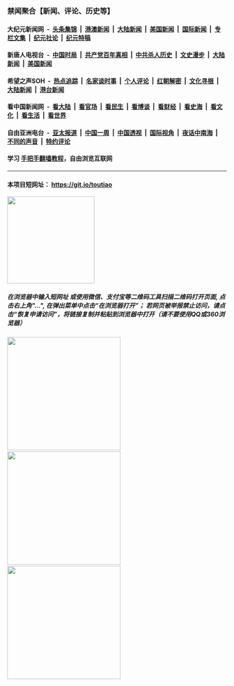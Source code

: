 ### 禁闻聚合【新闻、评论、历史等】

#### 大纪元新闻网 &nbsp;-&nbsp; [头条集锦](indexes/E头条集锦.md?t=02270231) &nbsp;|&nbsp; [港澳新闻](indexes/E港澳新闻.md?t=02270231)  &nbsp;|&nbsp; [大陆新闻](indexes/E大陆新闻.md?t=02270231) &nbsp;|&nbsp; [美国新闻](indexes/E美国新闻.md?t=02270231) &nbsp;|&nbsp; [国际新闻](indexes/E国际新闻.md?t=02270231) &nbsp;|&nbsp; [专栏文集](indexes/E专栏文集.md?t=02270231) &nbsp;|&nbsp; [纪元社论](indexes/E纪元社论.md?t=02270231) &nbsp;|&nbsp; [纪元特稿](indexes/E纪元特稿.md?t=02270231) 

#### 新唐人电视台 &nbsp;-&nbsp; [中国时局](indexes/N中国时局.md?t=02270231) &nbsp;|&nbsp; [共产党百年真相](indexes/N共产党百年真相.md?t=02270231) &nbsp;|&nbsp; [中共杀人历史](indexes/N中共杀人历史.md?t=02270231) &nbsp;|&nbsp; [文史漫步](indexes/N文史漫步.md?t=02270231) &nbsp;|&nbsp; [大陆新闻](indexes/N大陆新闻.md?t=02270231) &nbsp;|&nbsp; [美国新闻](indexes/N美国新闻.md?t=02270231)

#### 希望之声SOH &nbsp;-&nbsp; [热点追踪](indexes/H热点追踪.md?t=02270231) &nbsp;|&nbsp; [名家谈时事](indexes/H名家谈时事.md?t=02270231) &nbsp;|&nbsp; [个人评论](indexes/H个人评论.md?t=02270231)  &nbsp;|&nbsp; [红朝解密](indexes/H红朝解密.md?t=02270231) &nbsp;|&nbsp; [文化寻根](indexes/H文化寻根.md?t=02270231) &nbsp;|&nbsp; [大陆新闻](indexes/H大陆新闻.md?t=02270231) &nbsp;|&nbsp; [港台新闻](indexes/H港台新闻.md?t=02270231)

#### 看中国新闻网 &nbsp;-&nbsp; [看大陆](indexes/S看大陆.md?t=02270231) &nbsp;|&nbsp; [看官场](indexes/S看官场.md?t=02270231) &nbsp;|&nbsp; [看民生](indexes/S看民生.md?t=02270231)  &nbsp;|&nbsp; [看博谈](indexes/S看博谈.md?t=02270231) &nbsp;|&nbsp; [看财经](indexes/S看财经.md?t=02270231) &nbsp;|&nbsp; [看史海](indexes/S看史海.md?t=02270231) &nbsp;|&nbsp; [看文化](indexes/S看文化.md?t=02270231) &nbsp;|&nbsp; [看生活](indexes/S看生活.md?t=02270231) &nbsp;|&nbsp; [看世界](indexes/S看世界.md?t=02270231)

#### 自由亚洲电台 &nbsp;-&nbsp; [亚太报道](indexes/R亚太报道.md?t=02270231) &nbsp;|&nbsp; [中国一周](indexes/R中国一周.md?t=02270231) &nbsp;|&nbsp; [中国透视](indexes/R中国透视.md?t=02270231)  &nbsp;|&nbsp; [国际视角](indexes/R国际视角.md?t=02270231) &nbsp;|&nbsp; [夜话中南海](indexes/R夜话中南海.md?t=02270231) &nbsp;|&nbsp; [不同的声音](indexes/R不同的声音.md?t=02270231) &nbsp;|&nbsp; [特约评论](indexes/R特约评论.md?t=02270231)

#### 学习 [手把手翻墙教程](https://github.com/gfw-breaker/guides/wiki)，自由浏览互联网

----

#### 本项目短网址： https://git.io/toutiao
<img src="https://raw.githubusercontent.com/gfw-breaker/banned-news/master/scripts/img/qr.png" width="200px"/>  

##### 在浏览器中输入短网址 或使用微信、支付宝等二维码工具扫描二维码打开页面, 点击右上角"...", 在弹出菜单中点击“在浏览器打开”； 若网页被举报禁止访问，请点击“恢复申请访问”，将链接复制并粘贴到浏览器中打开（请不要使用QQ或360浏览器）

<img src="https://raw.githubusercontent.com/gfw-breaker/banned-news/master/scripts/img/1.png" width="260px"/> &nbsp; <img src="https://raw.githubusercontent.com/gfw-breaker/banned-news/master/scripts/img/2.png" width="260px"/> &nbsp; <img src="https://raw.githubusercontent.com/gfw-breaker/banned-news/master/scripts/img/3.png" width="260px"/>
